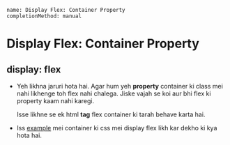 ```ngMeta
name: Display Flex: Container Property
completionMethod: manual
```

# Display Flex: Container Property
## **display: flex**
- Yeh likhna jaruri hota hai. Agar hum yeh **property** container ki class mei nahi likhenge toh flex nahi chalega. Jiske vajah se koi aur bhi flex ki property kaam nahi karegi.

  Isse likhne se ek html **tag** flex container ki tarah behave karta hai.

- Iss [example](http://codepen.io/navgurukul/pen/ggJMrW) mei container ki css mei display flex likh kar dekho ki kya hota hai.